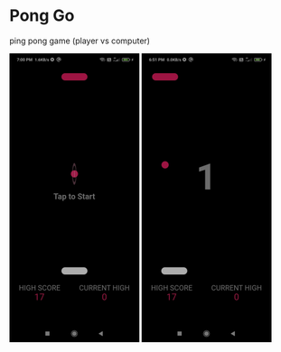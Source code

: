 # Pong Go
ping pong game (player vs computer)

<img src="https://github.com/S-Gokul-raja/Pong-Go/blob/main/git_images/1.jpg" width="230">      <img src="https://github.com/S-Gokul-raja/Pong-Go/blob/main/git_images/2.jpg" width="230">
